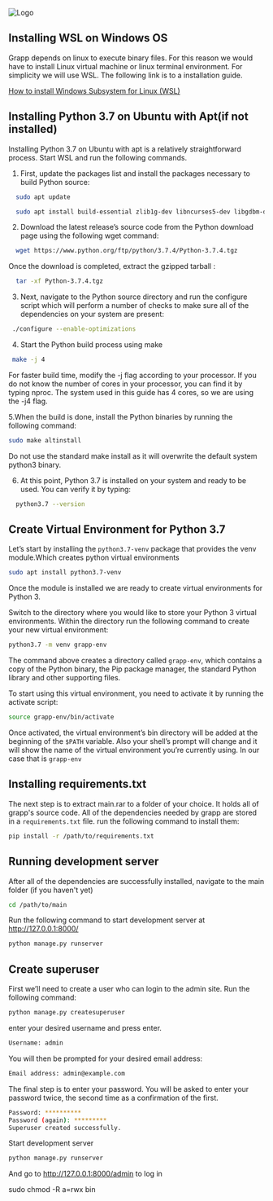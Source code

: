 ![Logo](http://www.grapp.ivelin.info/static/images/grapp-logo.png)

## Installing WSL on Windows OS


Grapp depends on linux to execute binary files. For this reason we would have to install Linux virtual machine or linux terminal environment. For simplicity we will use WSL. The  following link is to a installation guide.

[How to install Windows Subsystem for Linux (WSL)](https://www.windowscentral.com/install-windows-subsystem-linux-windows-10) 

## Installing Python 3.7 on Ubuntu with Apt(if not installed)
Installing Python 3.7 on Ubuntu with apt is a relatively straightforward process. Start WSL and run the following commands.


1. First, update the packages list and install the packages necessary to build Python source:
```bash
  sudo apt update
```

```bash
  sudo apt install build-essential zlib1g-dev libncurses5-dev libgdbm-dev libnss3-dev libssl-dev libsqlite3-dev libreadline-dev libffi-dev wget libbz2-dev
```
2. Download the latest release’s source code from the Python download page using the following wget command:

```bash
  wget https://www.python.org/ftp/python/3.7.4/Python-3.7.4.tgz
```
Once the download is completed, extract the gzipped tarball :

```bash
  tar -xf Python-3.7.4.tgz
```
3. Next, navigate to the Python source directory and run the configure script which will perform a number of checks to make sure all of the dependencies on your system are present:

```bash
 ./configure --enable-optimizations
```

4. Start the Python build process using make

```bash
 make -j 4
```
For faster build time, modify the -j flag according to your processor. If you do not know the number of cores in your processor, you can find it by typing nproc. The system used in this guide has 4 cores, so we are using the -j4 flag.

5.When the build is done, install the Python binaries by running the following command:

```bash
sudo make altinstall
```
Do not use the standard make install as it will overwrite the default system python3 binary.

6. At this point, Python 3.7 is installed on your  system and ready to be used. You can verify it by typing:

```bash
  python3.7 --version
```

## Create Virtual Environment for Python 3.7 
Let’s start by installing the `python3.7-venv` package that provides the venv module.Which creates python virtual environments

```bash
sudo apt install python3.7-venv
```

Once the module is installed we are ready to create virtual environments for Python 3.

Switch to the directory where you would like to store your Python 3 virtual environments. Within the directory run the following command to create your new virtual environment:

```bash
python3.7 -m venv grapp-env
```
The command above creates a directory called `grapp-env`, which contains a copy of the Python binary, the Pip package manager, the standard Python library and other supporting files.

To start using this virtual environment, you need to activate it by running the activate script:

```bash
source grapp-env/bin/activate
```

Once activated, the virtual environment’s bin directory will be added at the beginning of the `$PATH` variable. Also your shell’s prompt will change and it will show the name of the virtual environment you’re currently using. In our case that is `grapp-env`


## Installing requirements.txt
The next step is to extract main.rar to a folder of your choice. It holds all of grapp's source code. All of the dependencies needed by grapp are stored in a `requirements.txt` file.
run the following command to install them:

```bash
pip install -r /path/to/requirements.txt
```
## Running development server
After all of the dependencies are successfully installed, navigate to the main folder (if you haven't yet)

```bash
cd /path/to/main
```
Run the following command to start development server at http://127.0.0.1:8000/

```bash
python manage.py runserver
```
## Create superuser
First we’ll need to create a user who can login to the admin site. Run the following command:

```bash
python manage.py createsuperuser
```

enter your desired username and press enter.

```bash
Username: admin
```
You will then be prompted for your desired email address:

```bash
Email address: admin@example.com
```
The final step is to enter your password. You will be asked to enter your password twice, the second time as a confirmation of the first.

```bash
Password: **********
Password (again): *********
Superuser created successfully.
```
Start development server
```bash
python manage.py runserver
```
And go to http://127.0.0.1:8000/admin to log in


sudo chmod -R a=rwx bin
